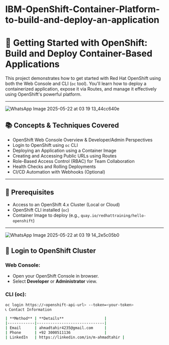 # IBM-OpenShift-Container-Platform-to-build-and-deploy-an-application
# 🚀 Getting Started with OpenShift: Build and Deploy Container-Based Applications

This project demonstrates how to get started with Red Hat OpenShift using both the Web Console and CLI (`oc` tool). You'll learn how to deploy a containerized application, expose it via Routes, and manage it effectively using OpenShift's powerful platform.

---
![WhatsApp Image 2025-05-22 at 03 19 13_44cc640e](https://github.com/user-attachments/assets/7366e93f-059d-4ae0-a071-a4c2930b05e4)

## 📚 Concepts & Techniques Covered

- OpenShift Web Console Overview & Developer/Admin Perspectives
- Login to OpenShift using `oc` CLI
- Deploying an Application using a Container Image
- Creating and Accessing Public URLs using Routes
- Role-Based Access Control (RBAC) for Team Collaboration
- Health Checks and Rolling Deployments
- CI/CD Automation with Webhooks (Optional)

---

## 🧰 Prerequisites

- Access to an OpenShift 4.x Cluster (Local or Cloud)
- OpenShift CLI installed (`oc`)
- Container Image to deploy (e.g., `quay.io/redhattraining/hello-openshift`)

---
![WhatsApp Image 2025-05-22 at 03 19 14_2e5c05b0](https://github.com/user-attachments/assets/abeed311-1200-46ca-80f4-84f6c59a5cd7)

## 🔑 Login to OpenShift Cluster

### Web Console:
- Open your OpenShift Console in browser.
- Select **Developer** or **Administrator** view.

### CLI (oc):
```bash
oc login https://<openshift-api-url> --token=<your-token>
📞 Contact Information

| **Method** | **Details**                  |
|------------|------------------------------|
| Email      | ahmadtahir4235@gmail.com     |
| Phone      | +92 3000511136               |
| LinkedIn   | https://linkedin.com/in/m-ahmadtahir |

